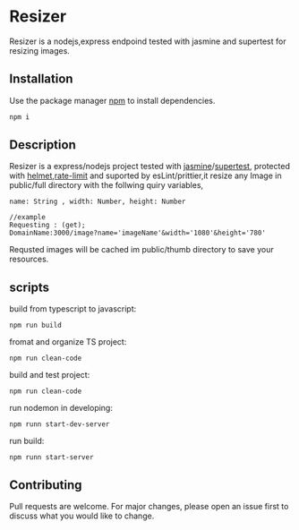 # Resizer

Resizer is a nodejs,express endpoind tested with jasmine and supertest for resizing images.

## Installation

Use the package manager [npm](https://www.npmjs.com) to install dependencies.

```bash
npm i
```

## Description

Resizer is a express/nodejs project tested with [jasmine](https://www.npmjs.com/package/jasmine)/[supertest](https://www.npmjs.com/package/supertest), protected with [helmet](https://www.npmjs.com/package/helmet),[rate-limit](https://www.npmjs.com/package/express-rate-limit) and suported by esLint/prittier,it resize any Image in public/full directory with the follwing quiry variables,

```
name: String , width: Number, height: Number

//example
Requesting : (get);
DomainName:3000/image?name='imageName'&width='1080'&height='780'
```

Requsted images will be cached im public/thumb directory to save your resources.

## scripts

build from typescript to javascript:

```
npm run build
```

fromat and organize TS project:

```
npm run clean-code
```

build and test project:

```
npm run clean-code
```

run nodemon in developing:

```
npm runn start-dev-server
```

run build:

```
npm runn start-server
```

## Contributing

Pull requests are welcome. For major changes, please open an issue first to discuss what you would like to change.
